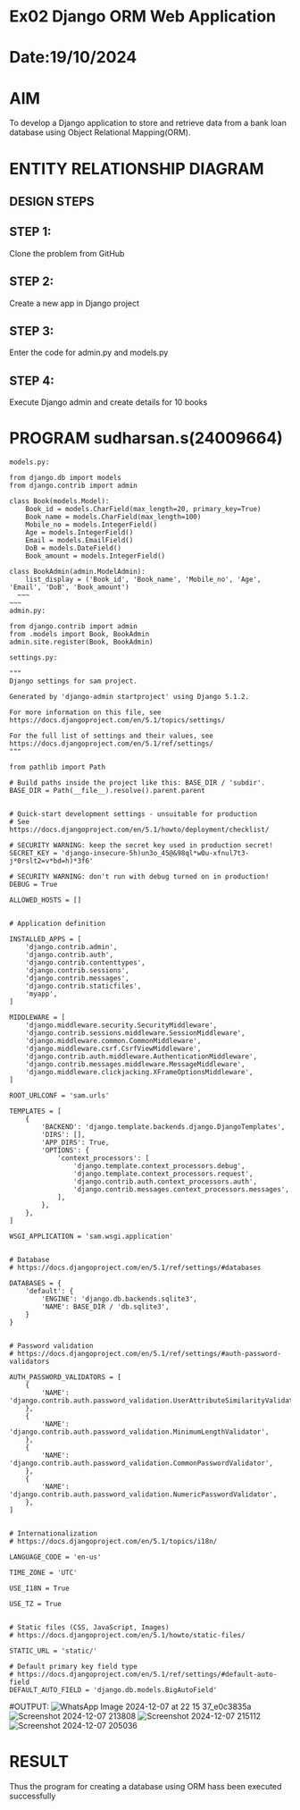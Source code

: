 # Ex02 Django ORM Web Application
# Date:19/10/2024
# AIM
To develop a Django application to store and retrieve data from a bank loan database using Object Relational Mapping(ORM).

# ENTITY RELATIONSHIP DIAGRAM
## DESIGN STEPS
## STEP 1:
Clone the problem from GitHub

## STEP 2:
Create a new app in Django project


## STEP 3:
Enter the code for admin.py and models.py

## STEP 4:
Execute Django admin and create details for 10 books

# PROGRAM sudharsan.s(24009664)
```        
models.py:            
                     
from django.db import models
from django.contrib import admin

class Book(models.Model):
    Book_id = models.CharField(max_length=20, primary_key=True)
    Book_name = models.CharField(max_length=100)
    Mobile_no = models.IntegerField()
    Age = models.IntegerField()
    Email = models.EmailField()
    DoB = models.DateField()
    Book_amount = models.IntegerField()

class BookAdmin(admin.ModelAdmin):
    list_display = ('Book_id', 'Book_name', 'Mobile_no', 'Age', 'Email', 'DoB', 'Book_amount')
  ~~~          
~~~
admin.py:
            
from django.contrib import admin
from .models import Book, BookAdmin
admin.site.register(Book, BookAdmin)
            
settings.py:
            
"""
Django settings for sam project.

Generated by 'django-admin startproject' using Django 5.1.2.

For more information on this file, see
https://docs.djangoproject.com/en/5.1/topics/settings/

For the full list of settings and their values, see
https://docs.djangoproject.com/en/5.1/ref/settings/
"""

from pathlib import Path

# Build paths inside the project like this: BASE_DIR / 'subdir'.
BASE_DIR = Path(__file__).resolve().parent.parent


# Quick-start development settings - unsuitable for production
# See https://docs.djangoproject.com/en/5.1/howto/deployment/checklist/

# SECURITY WARNING: keep the secret key used in production secret!
SECRET_KEY = 'django-insecure-5h)un3o_45@&98ql*w0u-xfnul7t3-j*0rslt2=v*bd=h)*3f6'

# SECURITY WARNING: don't run with debug turned on in production!
DEBUG = True

ALLOWED_HOSTS = []


# Application definition

INSTALLED_APPS = [
    'django.contrib.admin',
    'django.contrib.auth',
    'django.contrib.contenttypes',
    'django.contrib.sessions',
    'django.contrib.messages',
    'django.contrib.staticfiles',
    'myapp',
]

MIDDLEWARE = [
    'django.middleware.security.SecurityMiddleware',
    'django.contrib.sessions.middleware.SessionMiddleware',
    'django.middleware.common.CommonMiddleware',
    'django.middleware.csrf.CsrfViewMiddleware',
    'django.contrib.auth.middleware.AuthenticationMiddleware',
    'django.contrib.messages.middleware.MessageMiddleware',
    'django.middleware.clickjacking.XFrameOptionsMiddleware',
]

ROOT_URLCONF = 'sam.urls'

TEMPLATES = [
    {
        'BACKEND': 'django.template.backends.django.DjangoTemplates',
        'DIRS': [],
        'APP_DIRS': True,
        'OPTIONS': {
            'context_processors': [
                'django.template.context_processors.debug',
                'django.template.context_processors.request',
                'django.contrib.auth.context_processors.auth',
                'django.contrib.messages.context_processors.messages',
            ],
        },
    },
]

WSGI_APPLICATION = 'sam.wsgi.application'


# Database
# https://docs.djangoproject.com/en/5.1/ref/settings/#databases

DATABASES = {
    'default': {
        'ENGINE': 'django.db.backends.sqlite3',
        'NAME': BASE_DIR / 'db.sqlite3',
    }
}


# Password validation
# https://docs.djangoproject.com/en/5.1/ref/settings/#auth-password-validators

AUTH_PASSWORD_VALIDATORS = [
    {
        'NAME': 'django.contrib.auth.password_validation.UserAttributeSimilarityValidator',
    },
    {
        'NAME': 'django.contrib.auth.password_validation.MinimumLengthValidator',
    },
    {
        'NAME': 'django.contrib.auth.password_validation.CommonPasswordValidator',
    },
    {
        'NAME': 'django.contrib.auth.password_validation.NumericPasswordValidator',
    },
]


# Internationalization
# https://docs.djangoproject.com/en/5.1/topics/i18n/

LANGUAGE_CODE = 'en-us'

TIME_ZONE = 'UTC'

USE_I18N = True

USE_TZ = True


# Static files (CSS, JavaScript, Images)
# https://docs.djangoproject.com/en/5.1/howto/static-files/

STATIC_URL = 'static/'

# Default primary key field type
# https://docs.djangoproject.com/en/5.1/ref/settings/#default-auto-field
DEFAULT_AUTO_FIELD = 'django.db.models.BigAutoField'
```





#OUTPUT:
![WhatsApp Image 2024-12-07 at 22 15 37_e0c3835a](https://github.com/user-attachments/assets/285dcd55-afb4-4c86-a14f-f48b72829e35)
![Screenshot 2024-12-07 213808](https://github.com/user-attachments/assets/3595d549-d57b-4649-9907-bdd0adf1fea9)
![Screenshot 2024-12-07 215112](https://github.com/user-attachments/assets/63534b56-a1fa-455d-9540-707c626028f9)
![Screenshot 2024-12-07 205036](https://github.com/user-attachments/assets/261a6235-06a2-4250-b86b-13c17ce826b7)




# RESULT
Thus the program for creating a database using ORM hass been executed successfully
